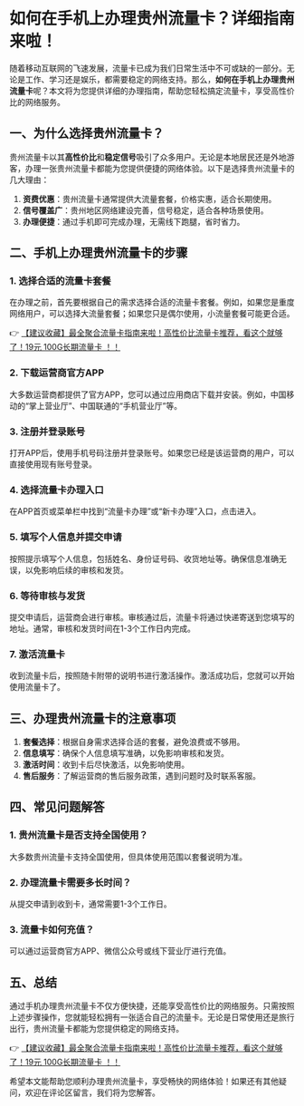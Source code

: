 # 如何在手机上办理贵州流量卡？详细指南来啦！

随着移动互联网的飞速发展，流量卡已成为我们日常生活中不可或缺的一部分。无论是工作、学习还是娱乐，都需要稳定的网络支持。那么，**如何在手机上办理贵州流量卡**呢？本文将为您提供详细的办理指南，帮助您轻松搞定流量卡，享受高性价比的网络服务。

## 一、为什么选择贵州流量卡？

贵州流量卡以其**高性价比**和**稳定信号**吸引了众多用户。无论是本地居民还是外地游客，办理一张贵州流量卡都能为您提供便捷的网络体验。以下是选择贵州流量卡的几大理由：

1. **资费优惠**：贵州流量卡通常提供大流量套餐，价格实惠，适合长期使用。
2. **信号覆盖广**：贵州地区网络建设完善，信号稳定，适合各种场景使用。
3. **办理便捷**：通过手机即可完成办理，无需线下跑腿，省时省力。

## 二、手机上办理贵州流量卡的步骤

### 1. 选择合适的流量卡套餐
在办理之前，首先要根据自己的需求选择合适的流量卡套餐。例如，如果您是重度网络用户，可以选择大流量套餐；如果您只是偶尔使用，小流量套餐可能更合适。

👉 [【建议收藏】最全聚合流量卡指南来啦！高性价比流量卡推荐，看这个就够了！19元 100G长期流量卡 ！！](https://bit.ly/Liuliangka)

### 2. 下载运营商官方APP
大多数运营商都提供了官方APP，您可以通过应用商店下载并安装。例如，中国移动的“掌上营业厅”、中国联通的“手机营业厅”等。

### 3. 注册并登录账号
打开APP后，使用手机号码注册并登录账号。如果您已经是该运营商的用户，可以直接使用现有账号登录。

### 4. 选择流量卡办理入口
在APP首页或菜单栏中找到“流量卡办理”或“新卡办理”入口，点击进入。

### 5. 填写个人信息并提交申请
按照提示填写个人信息，包括姓名、身份证号码、收货地址等。确保信息准确无误，以免影响后续的审核和发货。

### 6. 等待审核与发货
提交申请后，运营商会进行审核。审核通过后，流量卡将通过快递寄送到您填写的地址。通常，审核和发货时间在1-3个工作日内完成。

### 7. 激活流量卡
收到流量卡后，按照随卡附带的说明书进行激活操作。激活成功后，您就可以开始使用流量卡了。

## 三、办理贵州流量卡的注意事项

1. **套餐选择**：根据自身需求选择合适的套餐，避免浪费或不够用。
2. **信息填写**：确保个人信息填写准确，以免影响审核和发货。
3. **激活时间**：收到卡后尽快激活，以免影响使用。
4. **售后服务**：了解运营商的售后服务政策，遇到问题时及时联系客服。

## 四、常见问题解答

### 1. 贵州流量卡是否支持全国使用？
大多数贵州流量卡支持全国使用，但具体使用范围以套餐说明为准。

### 2. 办理流量卡需要多长时间？
从提交申请到收到卡，通常需要1-3个工作日。

### 3. 流量卡如何充值？
可以通过运营商官方APP、微信公众号或线下营业厅进行充值。

## 五、总结

通过手机办理贵州流量卡不仅方便快捷，还能享受高性价比的网络服务。只需按照上述步骤操作，您就能轻松拥有一张适合自己的流量卡。无论是日常使用还是旅行出行，贵州流量卡都能为您提供稳定的网络支持。

👉 [【建议收藏】最全聚合流量卡指南来啦！高性价比流量卡推荐，看这个就够了！19元 100G长期流量卡 ！！](https://bit.ly/Liuliangka)

希望本文能帮助您顺利办理贵州流量卡，享受畅快的网络体验！如果还有其他疑问，欢迎在评论区留言，我们将为您解答。